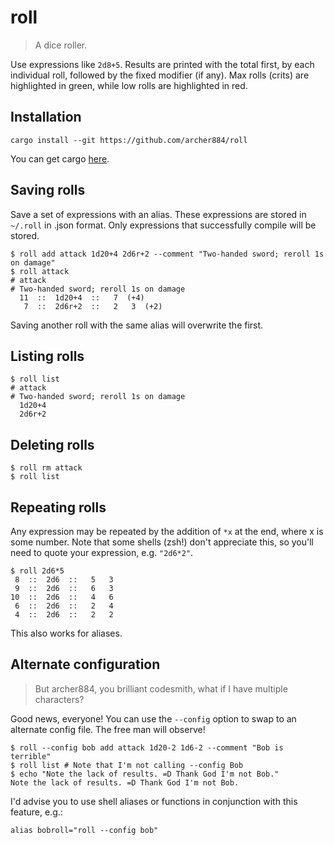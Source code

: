 # roll

> A dice roller.

Use expressions like `2d8+5`. Results are printed with the total first, by each individual roll, followed by the fixed modifier (if any). Max rolls (crits) are highlighted in green, while low rolls are highlighted in red.

## Installation

```
cargo install --git https://github.com/archer884/roll
```

You can get cargo [here](https://rustup.rs/).

## Saving rolls

Save a set of expressions with an alias. These expressions are stored in `~/.roll` in .json format. Only expressions that successfully compile will be stored.
```shell
$ roll add attack 1d20+4 2d6r+2 --comment "Two-handed sword; reroll 1s on damage"
$ roll attack
# attack
# Two-handed sword; reroll 1s on damage
  11  ::  1d20+4  ::   7  (+4)
   7  ::  2d6r+2  ::   2   3  (+2)     
```
Saving another roll with the same alias will overwrite the first.

## Listing rolls

```shell
$ roll list
# attack
# Two-handed sword; reroll 1s on damage
  1d20+4
  2d6r+2
```

## Deleting rolls

```shell
$ roll rm attack
$ roll list
```

## Repeating rolls

Any expression may be repeated by the addition of `*x` at the end, where x is some number. Note that some shells (zsh!) don't appreciate this, so you'll need to quote your expression, e.g. `"2d6*2"`.
```shell
$ roll 2d6*5
 8  ::  2d6  ::   5   3
 9  ::  2d6  ::   6   3
10  ::  2d6  ::   4   6
 6  ::  2d6  ::   2   4
 4  ::  2d6  ::   2   2
```
This also works for aliases.

## Alternate configuration

> But archer884, you brilliant codesmith, what if I have multiple characters?

Good news, everyone! You can use the `--config` option to swap to an alternate config file. The free man will observe!
```shell
$ roll --config bob add attack 1d20-2 1d6-2 --comment "Bob is terrible"
$ roll list # Note that I'm not calling --config Bob
$ echo "Note the lack of results. =D Thank God I'm not Bob."
Note the lack of results. =D Thank God I'm not Bob.
```
I'd advise you to use shell aliases or functions in conjunction with this feature, e.g.:
```shell
alias bobroll="roll --config bob"
```
